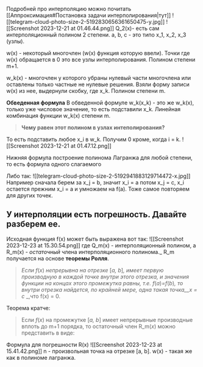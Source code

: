 Подробней про интерполяцию можно почитать [[Аппроксимация#Постановка задачи интерполирования|тут]] 
![[telegram-cloud-photo-size-2-5192830656361650475-y.jpg]]
![[Screenshot 2023-12-21 at 01.46.44.png]]
Q_2(x)- есть сам интерполяционный полином 2 степени. a, b, c - это типо x_1, x_2, x_3 (узлы). 

w(x) - некоторый многочлен (w(x) функция которую ввели). Точки где w(x) обращается в 0 это все узлы интерполирования. Полином степени m+1.

w_k(x) - многочлен у которого убраны нулевый части многочлена или оставлены только частные не нулевые решения. Взяли форму записи w(x) из нее, выдернули скобку, где x_k. Полином степени m.

**Обведенная формула**
В обведенной формуле w_k(x_k) - это же w_k(x), только уже числовое значение, то есть подставили x_k. Линейная комбинация функции w_k(x) степени m.

>**Чему равен этот полином в узлах интеполирования?**

То есть подставить любое x_i в w_k. Получим 0 кроме, когда i = k. 
![[Screenshot 2023-12-21 at 01.47.12.png]]

Нижняя формула построение полинома Лагранжа для любой степени, то есть формула одного слагаемого

Либо так:
![[telegram-cloud-photo-size-2-5192941883129714472-x.jpg]]
Например сначала берем за x_j = b, значит x_i = a потом x_j = c, x_i остается прежним  x_i = a и умножаем на f(a). Тоже самое повторяем для других точек. 

## У интерполяции есть погрешность. Давайте разберем ее. 
Исходная функция f(x) может быть выражена вот так: 
![[Screenshot 2023-12-23 at 15.30.54.png]]
где Q_m(x) - интерполяционный полином, а R_m(x) - _остаточный_ члена интерполяционного полинома._ R_m получается на основе **теоремы Ролля**.
> _Если f_(_x_) _непрерывна на отрезке_ [_a, b_]_, имеет первую производную в каждой точке_ _внутри этого отрезка, и значения функции на концах этого промежутка равны,_ _т.е. f_(_a_)_=f_(_b_)_, то внутри отрезка найдется, по крайней мере, одна такая точка__x = c_ _,что f(x) = 0.

Теорема кратче:
>Если _f_(_x_) на промежутке [_a, b_] имеет непрерывные производные вплоть до m+1 порядка, то остаточный член R_m(_x_) можно представить в виде:

Формула для погрешности R(x)
![[Screenshot 2023-12-23 at 15.41.42.png]]
n - произвольная точка на отрезке [a, b]. w(x) - такая же как в полиноме лагранжа. 

